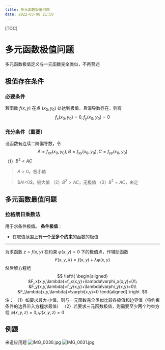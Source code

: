 ```yaml
---
title: 多元函数极值问题
date: 2022-03-08 21:50
---
```

[TOC]
# 多元函数极值问题
多元函数极值定义与一元函数完全类似，不再赘述
## 极值存在条件
### 必要条件
若函数 $f(x,y)$ 在点 $(x_0,y_0)$ 处达到极值，且偏导数存在，则有
$$
f_x(x_0,y_0)=0,f_y(x_0,y_0)=0
$$
### 充分条件（重要）
设函数有连续二阶偏导数，令
$$A=f_{xx}(x_0,y_0),B=f_{xy}(x_0,y_0),C=f_{yy}(x_0,y_0)$$
（1）$B^2<AC$
> $A>0$，极小值

> $A\<0$，极大值
（2）$B^2>AC$，无极值
（3）$B^2=AC$，未定
## 多元函数最值问题
### 拉格朗日乘数法
用于求条件极值。
**条件极值**：
* 在取值范围上有**一个至多个约束**的函数的极值
---
为求函数 $z=f(x,y)$ 在约束 $\varphi(x,y)=0$ 下的极值点，作辅助函数
$$
F(x,y,\lambda)=f(x,y)+\lambda\varphi(x,y)
$$
然后解方程组
$$
\left\{
\begin{aligned}
&F_x(x,y,\lambda)=f_x(x,y)+\lambda\varphi_x(x,y)=0\\
&F_y(x,y,\lambda)=f_y(x,y)+\lambda\varphi_y(x,y)=0\\
&F_\lambda(x,y,\lambda)=\varphi(x,y)=0
\end{aligned}
\right.
$$
注：
（1）如要求最大·小值，则与一元函数完全类似比较各极值和边界值（将约束条件的边界带入方程求最值）
（2）若要求三元函数极值，则需要至少两个约束方程 $\varphi(x,y,z)=0,\psi(x,y,z)=0$
## 例题
来道应用题
![IMG_0030.jpg](http://image.tjzfile.xyz/images/2022/03/08/IMG_0030.jpg)
![IMG_0031.jpg](http://image.tjzfile.xyz/images/2022/03/08/IMG_0031.jpg)
